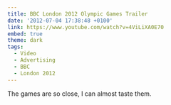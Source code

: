 ```yaml
---
title: BBC London 2012 Olympic Games Trailer
date: '2012-07-04 17:38:48 +0100'
link: https://www.youtube.com/watch?v=4ViLiXA0E70
embed: true
theme: dark
tags:
  - Video
  - Advertising
  - BBC
  - London 2012
---
```

The games are so close, I can almost taste them.
